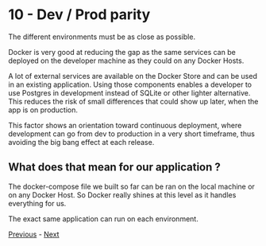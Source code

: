# 10 - Dev / Prod parity

The different environments must be as close as possible.

Docker is very good at reducing the gap as the same services can be deployed on the developer machine as they could on any Docker Hosts.

A lot of external services are available on the Docker Store and can be used in an existing application. Using those components enables a developer to use Postgres in development instead of SQLite or other lighter alternative. This reduces the risk of small differences that could show up later, when the app is on production.

This factor shows an orientation toward continuous deployment, where development can go from dev to production in a very short timeframe, thus avoiding the big bang effect at each release.

## What does that mean for our application ?

The docker-compose file we built so far can be ran on the local machine or on any Docker Host. So Docker really shines at this level as it handles everything for us.

The exact same application can run on each environment.

[Previous](09_disposability.md) - [Next](11_logs.md)
